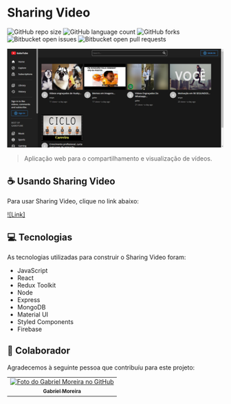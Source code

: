 # Sharing Video

![GitHub repo size](https://img.shields.io/github/repo-size/gabomoreira/sharing-video?style=for-the-badge)
![GitHub language count](https://img.shields.io/github/languages/count/gabomoreira/sharing-video?style=for-the-badge)
![GitHub forks](https://img.shields.io/github/forks/gabomoreira/sharing-video?style=for-the-badge)
![Bitbucket open issues](https://img.shields.io/bitbucket/issues/gabomoreira/sharing-video?style=for-the-badge)
![Bitbucket open pull requests](https://img.shields.io/bitbucket/pr-raw/gabomoreira/sharing-video?style=for-the-badge)

<img src="img-project.png" alt="Sharing Video">

> Aplicação web para o compartilhamento e visualização de vídeos.

## ☕ Usando Sharing Video

Para usar Sharing Video, clique no link abaixo:

[![Link]](https://sharing-video-mern.web.app/)

## 💻 Tecnologias

As tecnologias utilizadas para construir o Sharing Video foram:

- JavaScript
- React
- Redux Toolkit
- Node
- Express
- MongoDB
- Material UI
- Styled Components
- Firebase

## 🤝 Colaborador

Agradecemos à seguinte pessoa que contribuíu para este projeto:

<table>
  <tr>
    <td align="center">
      <a href="https://github.com/gabomoreira">
        <img src="https://github.com/gabomoreira.png" width="100px;" alt="Foto do Gabriel Moreira no GitHub"/><br>
        <sub>
          <b>Gabriel Moreira</b>
        </sub>
      </a>
    </td>
  </tr>
</table>
